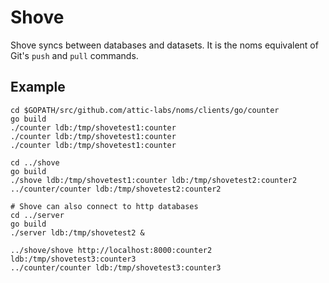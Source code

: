 # Shove

Shove syncs between databases and datasets. It is the noms equivalent of Git's `push` and `pull` commands.

## Example

```
cd $GOPATH/src/github.com/attic-labs/noms/clients/go/counter
go build
./counter ldb:/tmp/shovetest1:counter
./counter ldb:/tmp/shovetest1:counter
./counter ldb:/tmp/shovetest1:counter

cd ../shove
go build
./shove ldb:/tmp/shovetest1:counter ldb:/tmp/shovetest2:counter2
../counter/counter ldb:/tmp/shovetest2:counter2

# Shove can also connect to http databases
cd ../server
go build
./server ldb:/tmp/shovetest2 &

../shove/shove http://localhost:8000:counter2 ldb:/tmp/shovetest3:counter3
../counter/counter ldb:/tmp/shovetest3:counter3
```
